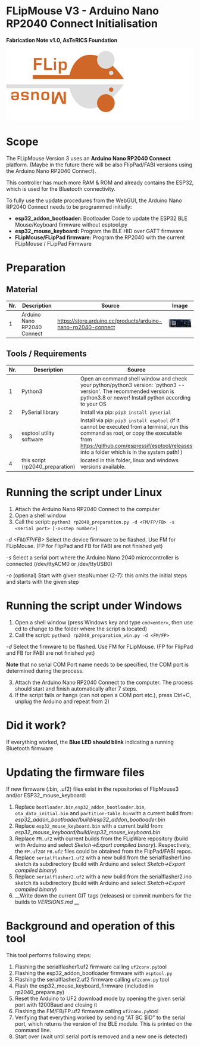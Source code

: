 # FLipMouse V3 - Arduino Nano RP2040 Connect Initialisation

**Fabrication Note v1.0, AsTeRICS Foundation**

![FLipMouseLogo](./img/flipmouseLogo.png)

# Scope

The FLipMouse Version 3 uses an __Arduino Nano RP2040 Connect__ platform. (Maybe in the future there will be also FlipPad/FABI versions using the Arduino Nano RP2040 Connect).

This controller has much more RAM & ROM and already contains the ESP32, which is used for the Bluetooth connectivity.

To fully use the update procedures from the WebGUI, the Arduino Nano RP2040 Connect needs to be programmed initially:

* __esp32_addon_bootloader:__ Bootloader Code to update the ESP32 BLE Mouse/Keyboard firmware without esptool.py
* __esp32_mouse_keyboard:__ Program the BLE HID over GATT firmware
* __FLipMouse/FLipPad firmware:__ Program the RP2040 with the current FLipMouse / FLipPad Firmware 

# Preparation

## Material

| Nr.  | Description                        | Source                                                       | Image                                                        |
| ---- | ---------------------------------- | ------------------------------------------------------------ | ------------------------------------------------------------ |
| 1    | Arduino Nano RP2040 Connect        | https://store.arduino.cc/products/arduino-nano-rp2040-connect | ![A new Arduino Nano RP2040 connect](./img/rp2040_unmarked.png) |


## Tools / Requirements

| Nr.  | Description                       | Source                                                       |
| ---- | --------------------------------- | ------------------------------------------------------------ |
| 1    | Python3                           | Open an command shell window and check your python/python3 version: `python3 --version'. The recommended version is python3.8 or newer! Install python according to your OS   |
| 2    | PySerial library                  | Install via pip: `pip3 install pyserial` |
| 3    | esptool utility software          | Install via pip: `pip3 install esptool` (if it cannot be executed from a terminal, run this command as root, or copy the executable from https://github.com/espressif/esptool/releases into a folder which is in the system path! ) |
| 4    | this script (rp2040_preparation)  | located in this folder, linux and windows versions available. |



<div style="page-break-after: always; break-after: page;"></div>

# Running the script under Linux

1. Attach the Arduino Nano RP2040 Connect to the computer
2. Open a shell window 
3. Call the script: `python3 rp2040_preparation.py -d <FM/FP/FB> -s <serial port> [-o<step number>]`

  _-d <FM/FP/FB>_ Select the device firmware to be flashed. Use FM for FLipMouse. (FP for FlipPad and FB for FABI are not finished yet)

  _-s <serial port>_ Select a serial port where the Arduino Nano 2040 microcontroller is connected (/dev/ttyACM0 or /dev/ttyUSB0)

  _-o <stepNumber>_ (optional) Start with given stepNumber (2-7): this omits the initial steps and starts with the given step


# Running the script under Windows

1. Open a shell window (press Windows key and type `cmd<enter>`, then use cd to change to the folder where the script is located)
2. Call the script: `python3 rp2040_preparation_win.py -d <FM/FP>`

  _-d_ Select the firmware to be flashed. Use FM for FLipMouse. (FP for FlipPad and FB for FABI are not finished yet)

  __Note__ that no serial COM Port name needs to be specified, the COM port is determined during the process.
  
3. Attach the Arduino Nano RP2040 Connect to the computer. The process should start and finish automatically after 7 steps. 
4. If the script fails or hangs (can not open a COM port etc.), press Ctrl+C, unplug the Arduino and repeat from 2)
  

# Did it work?

If everything worked, the __Blue LED should blink__ indicating a running Bluetooth firmware


# Updating the firmware files

If new firmware (.bin, .uf2) files exist in the repositories of FlipMouse3 and/or ESP32_mouse_keyboard:

1. Replace `bootloader.bin`,`esp32_addon_bootloader.bin`, `ota_data_initial.bin` and `partition-table.bin`with a current build from: _esp32_addon_bootloader/build/esp32_addon_bootloader.bin_
2. Replace `esp32_mouse_keyboard.bin` with a current build from: _esp32_mouse_keyboard/build/esp32_mouse_keyboard.bin_
3. Replace `FM.uf2` with current builds from the FLipWare repository (build with Arduino and select _Sketch->Export compiled binary_). Respectively, the `FP.uf2`or `FB.uf2` files could be obtained from the FlipPad/FABI repos.
4. Replace `serialflasher1.uf2` with a new build from the serialflasher1.ino sketch its subdirectory (build with Arduino and select _Sketch->Export compiled binary_)
5. Replace `serialflasher2.uf2` with a new build from the serialflasher2.ino sketch its subdirectory (build with Arduino and select _Sketch->Export compiled binary_)
7. __Write down the current GIT tags (releases) or commit numbers for the builds to _VERSIONS.md_ __



# Background and operation of this tool

This tool performs following steps:

1. Flashing the serialflasher1.uf2 firmware calling `uf2conv.py`tool
2. Flashing the esp32_addon_bootloader firmware with `esptool.py`
3. Flashing the serialflasher2.uf2 firmware calling `uf2conv.py` tool
4. Flash the esp32_mouse_keyboard_firmware (included in rp2040_prepare.py)
5. Reset the Arduino to UF2 download mode by opening the given serial port with 1200Baud and closing it
6. Flashing the FM/FB/FP.uf2 firmware calling `uf2conv.py`tool
7. Verifying that everything worked by sending "AT BC $ID" to the serial port, which returns the version of the BLE module. This is printed on the command line.
8. Start over (wait until serial port is removed and a new one is detected)



